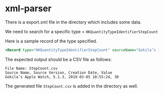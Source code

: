 # xml-parser
There is a export.xml file in the directory which includes some data. 

We need to search for a specific type = `HKQuantityTypeIdentifierStepCount`

Here is a sample record of the type specified. 

```xml
<Record type="HKQuantityTypeIdentifierStepCount" sourceName="Gokila’s iPhone" sourceVersion="11.2.1" device="&lt;&lt;HKDevice: 0x28090a440&gt;, name:iPhone, manufacturer:Apple, model:iPhone, hardware:iPhone10,1, software:11.2.1&gt;" unit="count" creationDate="2018-01-26 14:50:05 -0500" startDate="2018-01-26 14:16:39 -0500" endDate="2018-01-26 14:24:29 -0500" value="20"/>
```

The expected output should be a CSV file as follows:
 
```
File Name: StepCount.csv
Source Name, Source Version, Creation Date, Value
Gokila’s Apple Watch, 5.1.3, 2019-03-05 10:55:24, 30
```
The generated file `StepCount.csv` is added in the directory as well.
